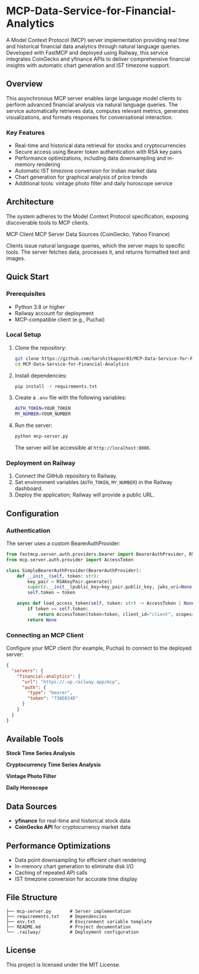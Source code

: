 # MCP-Data-Service-for-Financial-Analytics


A Model Context Protocol (MCP) server implementation providing real time and historical financial data analytics through natural language queries. Developed with FastMCP and deployed using Railway, this service integrates CoinGecko and yfinance APIs to deliver comprehensive financial insights with automatic chart generation and IST timezone support.

## Overview

This asynchronous MCP server enables large language model clients to perform advanced financial analysis via natural language queries. The service automatically retrieves data, computes relevant metrics, generates visualizations, and formats responses for conversational interaction.

### Key Features

- Real-time and historical data retrieval for stocks and cryptocurrencies  
- Secure access using Bearer token authentication with RSA key pairs  
- Performance optimizations, including data downsampling and in-memory rendering  
- Automatic IST timezone conversion for Indian market data  
- Chart generation for graphical analysis of price trends  
- Additional tools: vintage photo filter and daily horoscope service  

## Architecture

The system adheres to the Model Context Protocol specification, exposing discoverable tools to MCP clients.

MCP Client  MCP Server  Data Sources (CoinGecko, Yahoo Finance)

Clients issue natural language queries, which the server maps to specific tools. The server fetches data, processes it, and returns formatted text and images.

## Quick Start

### Prerequisites

- Python 3.8 or higher  
- Railway account for deployment  
- MCP-compatible client (e.g., Puchai)  

### Local Setup

1. Clone the repository:  
   ```bash
   git clone https://github.com/harshitkapoor03/MCP-Data-Service-for-Financial-Analytics.git
   cd MCP-Data-Service-for-Financial-Analytics
   ```
2. Install dependencies:  
   ```bash
   pip install -r requirements.txt
   ```
3. Create a `.env` file with the following variables:  
   ```bash
   AUTH_TOKEN=YOUR_TOKEN
   MY_NUMBER=YOUR_NUMBER
   ```
4. Run the server:  
   ```bash
   python mcp-server.py
   ```
   The server will be accessible at `http://localhost:8086`.

### Deployment on Railway

1. Connect the GitHub repository to Railway.  
2. Set environment variables (`AUTH_TOKEN`, `MY_NUMBER`) in the Railway dashboard.  
3. Deploy the application; Railway will provide a public URL.  

## Configuration

### Authentication

The server uses a custom BearerAuthProvider:

```python
from fastmcp.server.auth.providers.bearer import BearerAuthProvider, RSAKeyPair
from mcp.server.auth.provider import AccessToken

class SimpleBearerAuthProvider(BearerAuthProvider):
    def __init__(self, token: str):
        key_pair = RSAKeyPair.generate()
        super().__init__(public_key=key_pair.public_key, jwks_uri=None, issuer=None, audience=None)
        self.token = token

    async def load_access_token(self, token: str) -> AccessToken | None:
        if token == self.token:
            return AccessToken(token=token, client_id="client", scopes=["*"], expires_at=None)
        return None
```

### Connecting an MCP Client

Configure your MCP client (for example, Puchai) to connect to the deployed server:

```json
{
  "servers": {
    "financial-analytics": {
      "url": "https://.up.railway.app/mcp",
      "auth": {
        "type": "bearer",
        "token": "730E024D"
      }
    }
  }
}
```

## Available Tools

**Stock Time Series Analysis**


**Cryptocurrency Time Series Analysis**


**Vintage Photo Filter**


**Daily Horoscope**


## Data Sources

- **yfinance** for real-time and historical stock data  
- **CoinGecko API** for cryptocurrency market data  

## Performance Optimizations

- Data point downsampling for efficient chart rendering  
- In-memory chart generation to eliminate disk I/O  
- Caching of repeated API calls  
- IST timezone conversion for accurate time display  

## File Structure

```
├── mcp-server.py       # Server implementation
├── requirements.txt    # Dependencies
├── env.txt             # Environment variable template
├── README.md           # Project documentation
└── .railway/           # Deployment configuration
```



## License

This project is licensed under the MIT License.

